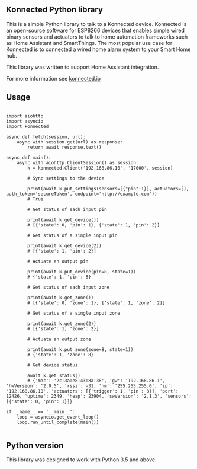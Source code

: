 ## Konnected Python library

This is a simple Python library to talk to a Konnected device. Konnected is an open-source software for ESP8266 devices
that enables simple wired binary sensors and actuators to talk to home automation frameworks such as Home Assistant and
SmartThings. The most popular use case for Konnected is to connected a wired home alarm system to your Smart Home hub.

This library was written to support Home Assistant integration.

For more information see [konnected.io](https://konnected.io)

## Usage

```

import aiohttp
import asyncio
import konnected

async def fetch(session, url):
    async with session.get(url) as response:
        return await response.text()

async def main():
    async with aiohttp.ClientSession() as session:
        k = konnected.Client('192.168.86.10', '17000', session)

        # Sync settings to the device

        print(await k.put_settings(sensors=[{"pin":1}], actuators=[], auth_token='secureToken', endpoint='http://example.com'))
        # True

        # Get status of each input pin

        print(await k.get_device())  
        # [{'state': 0, 'pin': 1}, {'state': 1, 'pin': 2}]

        # Get status of a single input pin

        print(await k.get_device(2))
        # [{'state': 1, 'pin': 2}]

        # Actuate an output pin

        print(await k.put_device(pin=8, state=1))
        # {'state': 1, 'pin': 8}

        # Get status of each input zone

        print(await k.get_zone())  
        # [{'state': 0, 'zone': 1}, {'state': 1, 'zone': 2}]

        # Get status of a single input zone

        print(await k.get_zone(2))
        # [{'state': 1, 'zone': 2}]

        # Actuate an output zone

        print(await k.put_zone(zone=8, state=1))
        # {'state': 1, 'zone': 8}

        # Get device status

        await k.get_status()
        # {'mac': '2c:3a:e8:43:8a:38', 'gw': '192.168.86.1', 'hwVersion': '2.0.5', 'rssi': -31, 'nm': '255.255.255.0', 'ip': '192.168.86.10', 'actuators': [{'trigger': 1, 'pin': 8}], 'port': 12426, 'uptime': 2349, 'heap': 23904, 'swVersion': '2.1.3', 'sensors': [{'state': 0, 'pin': 1}]}

if __name__ == '__main__':
    loop = asyncio.get_event_loop()
    loop.run_until_complete(main())
 
```

## Python version

This library was designed to work with Python 3.5 and above.
